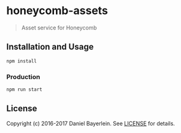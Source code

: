 # honeycomb-assets

> Asset service for Honeycomb

## Installation and Usage

```bash
npm install
```

### Production

```bash
npm run start
```

## License

Copyright (c) 2016-2017 Daniel Bayerlein. See [LICENSE](../../LICENSE.md) for details.
